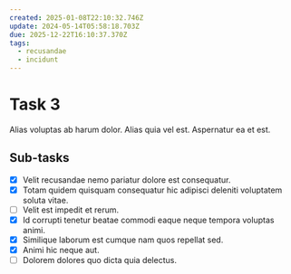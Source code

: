 ```yaml
---
created: 2025-01-08T22:10:32.746Z
update: 2024-05-14T05:58:18.703Z
due: 2025-12-22T16:10:37.370Z
tags:
  - recusandae
  - incidunt
---
```


# Task 3

Alias voluptas ab harum dolor. Alias quia vel est. Aspernatur ea et est.

## Sub-tasks

- [x] Velit recusandae nemo pariatur dolore est consequatur.
- [x] Totam quidem quisquam consequatur hic adipisci deleniti voluptatem soluta vitae.
- [ ] Velit est impedit et rerum.
- [x] Id corrupti tenetur beatae commodi eaque neque tempora voluptas animi.
- [x] Similique laborum est cumque nam quos repellat sed.
- [x] Animi hic neque aut.
- [ ] Dolorem dolores quo dicta quia delectus.
